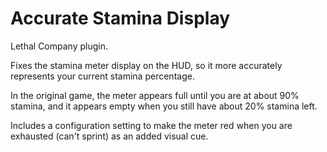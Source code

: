 # Accurate Stamina Display
Lethal Company plugin.

Fixes the stamina meter display on the HUD, so it more accurately represents your current stamina percentage.

In the original game, the meter appears full until you are at about 90% stamina, and it appears empty when you still have about 20% stamina left.

Includes a configuration setting to make the meter red when you are exhausted (can't sprint) as an added visual cue.